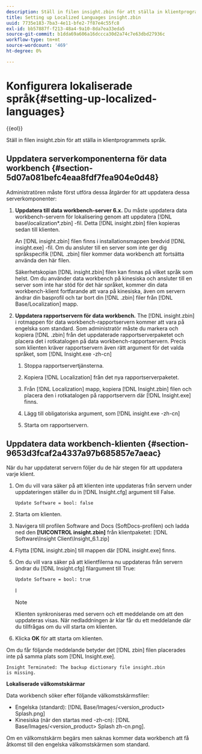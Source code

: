 ```yaml
---
description: Ställ in filen insight.zbin för att ställa in klientprogrammets språk.
title: Setting up Localized Languages insight.zbin
uuid: 7735e183-7ba3-4e11-bfe2-7f87e4c55fc8
exl-id: bb57887f-f213-48a4-9a10-8da7ea33eda5
source-git-commit: b1dda69a606a16dccca30d2a74c7e63dbd27936c
workflow-type: tm+mt
source-wordcount: '469'
ht-degree: 0%

---
```


# Konfigurera lokaliserade språk{#setting-up-localized-languages}

{{eol}}

Ställ in filen insight.zbin för att ställa in klientprogrammets språk.

## Uppdatera serverkomponenterna för data workbench {#section-5d07a081befc4eaa8fdf7fea904e0d48}

Administratören måste först utföra dessa åtgärder för att uppdatera dessa serverkomponenter:

1. **Uppdatera till data workbench-server 6.x.** Du måste uppdatera data workbench-servern för lokalisering genom att uppdatera [!DNL base\localization\*.zbin] -fil. Detta [!DNL insight.zbin] filen kopieras sedan till klienten.

   An [!DNL insight.zbin] filen finns i installationsmappen bredvid [!DNL insight.exe] -fil. Om du ansluter till en server som inte ger dig språkspecifik [!DNL .zbin] filer kommer data workbench att fortsätta använda den här filen.

   Säkerhetskopian [!DNL insight.zbin] filen kan finnas på vilket språk som helst. Om du använder data workbench på kinesiska och ansluter till en server som inte har stöd för det här språket, kommer din data workbench-klient fortfarande att vara på kinesiska, även om servern ändrar din basprofil och tar bort din [!DNL .zbin] filer från [!DNL Base/Localization] mapp.

1. **Uppdatera rapportservern för data workbench.** The [!DNL insight.zbin] i rotmappen för data workbench-rapportservern kommer att vara på engelska som standard. Som administratör måste du markera och kopiera [!DNL .zbin] från det uppdaterade rapportserverpaketet och placera det i rotkatalogen på data workbench-rapportservern. Precis som klienten kräver rapportservern även rätt argument för det valda språket, som [!DNL Insight.exe -zh-cn]

   1. Stoppa rapportservertjänsterna.
   1. Kopiera [!DNL Localization] från det nya rapportserverpaketet.
   1. Från [!DNL Localization] mapp, kopiera [!DNL Insight.zbin] filen och placera den i rotkatalogen på rapportservern där [!DNL Insight.exe] finns.

   1. Lägg till obligatoriska argument, som [!DNL insight.exe -zh-cn]
   1. Starta om rapportservern.

## Uppdatera data workbench-klienten {#section-9653d3fcaf2a4337a97b685857e7aeac}

När du har uppdaterat servern följer du de här stegen för att uppdatera varje klient.

1. Om du vill vara säker på att klienten inte uppdateras från servern under uppdateringen ställer du in [!DNL Insight.cfg] argument till False.

   ```
   Update Software = bool: false
   ```

1. Starta om klienten.
1. Navigera till profilen Software and Docs (SoftDocs-profilen) och ladda ned den **[!UICONTROL insight.zbin]** från klientpaketet: [!DNL Software\Insight Client\Insight_6.1.zip]

1. Flytta [!DNL insight.zbin] till mappen där [!DNL insight.exe] finns.

1. Om du vill vara säker på att klientfilerna nu uppdateras från servern ändrar du [!DNL Insight.cfg] filargument till True:

   ```
   Update Software = bool: true
   ```

   I

   >[!NOTE]
   >
   >Klienten synkroniseras med servern och ett meddelande om att den uppdateras visas. När nedladdningen är klar får du ett meddelande där du tillfrågas om du vill starta om klienten.

1. Klicka **OK** för att starta om klienten.

Om du får följande meddelande betyder det [!DNL zbin] filen placerades inte på samma plats som [!DNL Insight.exe].

```
Insight Terminated: The backup dictionary file insight.zbin 
is missing.
```

**Lokaliserade välkomstskärmar**

Data workbench söker efter följande välkomstskärmsfiler:

* Engelska (standard): [!DNL Base/Images/<version_product> Splash.png]
* Kinesiska (när den startas med -zh-cn): [!DNL Base/Images/<version_product> Splash zh-cn.png].

Om en välkomstskärm begärs men saknas kommer data workbench att få åtkomst till den engelska välkomstskärmen som standard.

<!-- <a id="section_91AE5EF234C14652A7B04082A22629AB"></a> -->
